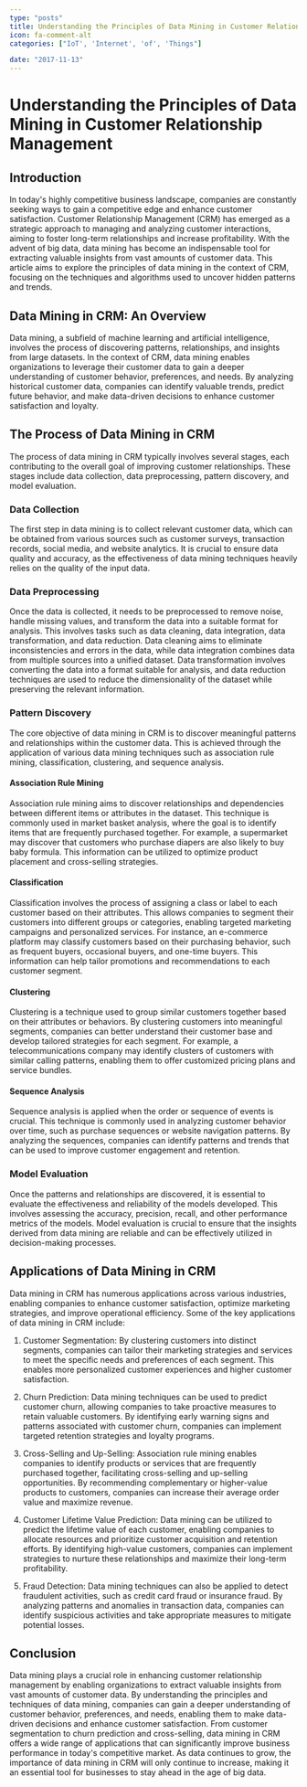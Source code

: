 ```yaml
---
type: "posts"
title: Understanding the Principles of Data Mining in Customer Relationship Management
icon: fa-comment-alt
categories: ["IoT', 'Internet', 'of', 'Things"]

date: "2017-11-13"
---
```




# Understanding the Principles of Data Mining in Customer Relationship Management

## Introduction

In today's highly competitive business landscape, companies are constantly seeking ways to gain a competitive edge and enhance customer satisfaction. Customer Relationship Management (CRM) has emerged as a strategic approach to managing and analyzing customer interactions, aiming to foster long-term relationships and increase profitability. With the advent of big data, data mining has become an indispensable tool for extracting valuable insights from vast amounts of customer data. This article aims to explore the principles of data mining in the context of CRM, focusing on the techniques and algorithms used to uncover hidden patterns and trends.

## Data Mining in CRM: An Overview

Data mining, a subfield of machine learning and artificial intelligence, involves the process of discovering patterns, relationships, and insights from large datasets. In the context of CRM, data mining enables organizations to leverage their customer data to gain a deeper understanding of customer behavior, preferences, and needs. By analyzing historical customer data, companies can identify valuable trends, predict future behavior, and make data-driven decisions to enhance customer satisfaction and loyalty.

## The Process of Data Mining in CRM

The process of data mining in CRM typically involves several stages, each contributing to the overall goal of improving customer relationships. These stages include data collection, data preprocessing, pattern discovery, and model evaluation.

### Data Collection

The first step in data mining is to collect relevant customer data, which can be obtained from various sources such as customer surveys, transaction records, social media, and website analytics. It is crucial to ensure data quality and accuracy, as the effectiveness of data mining techniques heavily relies on the quality of the input data.

### Data Preprocessing

Once the data is collected, it needs to be preprocessed to remove noise, handle missing values, and transform the data into a suitable format for analysis. This involves tasks such as data cleaning, data integration, data transformation, and data reduction. Data cleaning aims to eliminate inconsistencies and errors in the data, while data integration combines data from multiple sources into a unified dataset. Data transformation involves converting the data into a format suitable for analysis, and data reduction techniques are used to reduce the dimensionality of the dataset while preserving the relevant information.

### Pattern Discovery

The core objective of data mining in CRM is to discover meaningful patterns and relationships within the customer data. This is achieved through the application of various data mining techniques such as association rule mining, classification, clustering, and sequence analysis.

#### Association Rule Mining

Association rule mining aims to discover relationships and dependencies between different items or attributes in the dataset. This technique is commonly used in market basket analysis, where the goal is to identify items that are frequently purchased together. For example, a supermarket may discover that customers who purchase diapers are also likely to buy baby formula. This information can be utilized to optimize product placement and cross-selling strategies.

#### Classification

Classification involves the process of assigning a class or label to each customer based on their attributes. This allows companies to segment their customers into different groups or categories, enabling targeted marketing campaigns and personalized services. For instance, an e-commerce platform may classify customers based on their purchasing behavior, such as frequent buyers, occasional buyers, and one-time buyers. This information can help tailor promotions and recommendations to each customer segment.

#### Clustering

Clustering is a technique used to group similar customers together based on their attributes or behaviors. By clustering customers into meaningful segments, companies can better understand their customer base and develop tailored strategies for each segment. For example, a telecommunications company may identify clusters of customers with similar calling patterns, enabling them to offer customized pricing plans and service bundles.

#### Sequence Analysis

Sequence analysis is applied when the order or sequence of events is crucial. This technique is commonly used in analyzing customer behavior over time, such as purchase sequences or website navigation patterns. By analyzing the sequences, companies can identify patterns and trends that can be used to improve customer engagement and retention.

### Model Evaluation

Once the patterns and relationships are discovered, it is essential to evaluate the effectiveness and reliability of the models developed. This involves assessing the accuracy, precision, recall, and other performance metrics of the models. Model evaluation is crucial to ensure that the insights derived from data mining are reliable and can be effectively utilized in decision-making processes.

## Applications of Data Mining in CRM

Data mining in CRM has numerous applications across various industries, enabling companies to enhance customer satisfaction, optimize marketing strategies, and improve operational efficiency. Some of the key applications of data mining in CRM include:

1. Customer Segmentation: By clustering customers into distinct segments, companies can tailor their marketing strategies and services to meet the specific needs and preferences of each segment. This enables more personalized customer experiences and higher customer satisfaction.

2. Churn Prediction: Data mining techniques can be used to predict customer churn, allowing companies to take proactive measures to retain valuable customers. By identifying early warning signs and patterns associated with customer churn, companies can implement targeted retention strategies and loyalty programs.

3. Cross-Selling and Up-Selling: Association rule mining enables companies to identify products or services that are frequently purchased together, facilitating cross-selling and up-selling opportunities. By recommending complementary or higher-value products to customers, companies can increase their average order value and maximize revenue.

4. Customer Lifetime Value Prediction: Data mining can be utilized to predict the lifetime value of each customer, enabling companies to allocate resources and prioritize customer acquisition and retention efforts. By identifying high-value customers, companies can implement strategies to nurture these relationships and maximize their long-term profitability.

5. Fraud Detection: Data mining techniques can also be applied to detect fraudulent activities, such as credit card fraud or insurance fraud. By analyzing patterns and anomalies in transaction data, companies can identify suspicious activities and take appropriate measures to mitigate potential losses.

## Conclusion

Data mining plays a crucial role in enhancing customer relationship management by enabling organizations to extract valuable insights from vast amounts of customer data. By understanding the principles and techniques of data mining, companies can gain a deeper understanding of customer behavior, preferences, and needs, enabling them to make data-driven decisions and enhance customer satisfaction. From customer segmentation to churn prediction and cross-selling, data mining in CRM offers a wide range of applications that can significantly improve business performance in today's competitive market. As data continues to grow, the importance of data mining in CRM will only continue to increase, making it an essential tool for businesses to stay ahead in the age of big data.